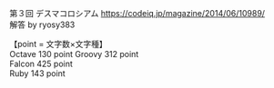 第３回 デスマコロシアム 
https://codeiq.jp/magazine/2014/06/10989/  
解答 by ryosy383  
  
【point = 文字数×文字種】  
Octave 130 point
Groovy 312 point  
Falcon 425 point  
Ruby 143 point  
